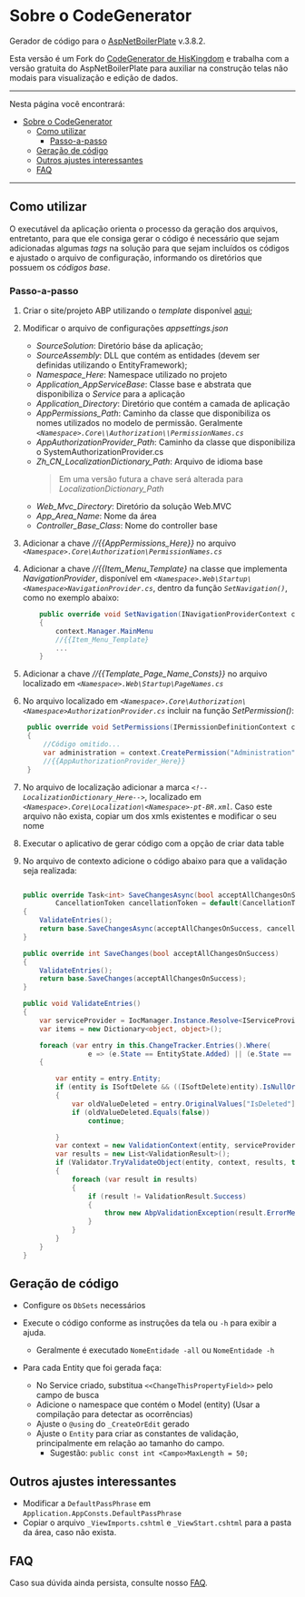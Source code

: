 # Sobre o CodeGenerator

Gerador de código para o [AspNetBoilerPlate](http://aspnetboilerplate.com) v.3.8.2.

Esta versão é um Fork do [CodeGenerator de HisKingdom](https://github.com/HisKingdom/CodeGenerator)  e trabalha com a versão gratuita do AspNetBoilerPlate para auxiliar na construção telas não modais para visualização e edição de dados.

-------

Nesta página você encontrará:

<!-- @import "[TOC]" {cmd="toc" depthFrom=2 depthTo=6 orderedList=false} -->

<!-- code_chunk_output -->

- [Sobre o CodeGenerator](#sobre-o-codegenerator)
	- [Como utilizar](#como-utilizar)
		- [Passo-a-passo](#passo-a-passo)
	- [Geração de código](#geração-de-código)
	- [Outros ajustes interessantes](#outros-ajustes-interessantes)
	- [FAQ](#faq)

<!-- /code_chunk_output -->

-------

## Como utilizar

O executável da aplicação orienta o processo da geração dos arquivos, entretanto, para que ele consiga gerar o código é necessário que sejam adicionadas algumas *tags* na solução para que sejam incluídos os códigos e ajustado o arquivo de configuração, informando os diretórios que possuem os *códigos base*.

### Passo-a-passo

1. Criar o site/projeto ABP utilizando o _template_ disponível [aqui](https://aspnetboilerplate.com/Templates);

2. Modificar o arquivo de configurações *appsettings.json*

   * *SourceSolution*: Diretório báse da aplicação;
   * *SourceAssembly*: DLL que contém as entidades (devem ser definidas utilizando o EntityFramework);  
   * *Namespace_Here*: Namespace utilizado no projeto
   * *Application_AppServiceBase*: Classe base e abstrata que disponibiliza o *Service* para a aplicação
   * *Application_Directory*: Diretório que contém a camada de aplicação
   * *AppPermissions_Path*: Caminho da classe que disponibiliza os nomes utilizados no modelo de permissão. Geralmente _``<Namespace>.Core\\Authorization\\PermissionNames.cs``_
   * *AppAuthorizationProvider_Path*: Caminho da classe que disponibiliza o SystemAuthorizationProvider.cs
   * *Zh_CN_LocalizationDictionary_Path*: Arquivo de idioma base
      > Em uma versão futura a chave será alterada para *LocalizationDictionary_Path*
   * *Web_Mvc_Directory*: Diretório da solução Web.MVC
   * *App_Area_Name*: Nome da área
   * *Controller_Base_Class*: Nome do controller base

3. Adicionar a chave *//{{AppPermissions_Here}}* no arquivo _``<Namespace>.Core\Authorization\PermissionNames.cs``_

4. Adicionar a chave *//{{Item_Menu_Template}* na classe que implementa *NavigationProvider*, disponível em _``<Namespace>.Web\Startup\<Namespace>NavigationProvider.cs``_, dentro da função _``SetNavigation()``_, como no exemplo abaixo:

	```csharp
		public override void SetNavigation(INavigationProviderContext context)
        {
            context.Manager.MainMenu
			//{{Item_Menu_Template}
			...
		}	
	```
	
5. Adicionar a chave *//{{Template_Page_Name_Consts}}* no arquivo localizado em _``<Namespace>.Web\Startup\PageNames.cs``_
6. No arquivo localizado em _``<Namespace>.Core\Authorization\<Namespace>AuthorizationProvider.cs``_ incluir na função *SetPermission()*:

   ```csharp
	public override void SetPermissions(IPermissionDefinitionContext context)
	{
		//Código omitido...
		var administration = context.CreatePermission("Administration");
		//{{AppAuthorizationProvider_Here}}
	}
   ```

1. No arquivo de localização adicionar a marca _``<!--LocalizationDictionary_Here-->``_, localizado em _``<Namespace>.Core\Localization\<Namespace>-pt-BR.xml``_. Caso este arquivo não exista, copiar um dos xmls existentes e modificar o seu nome
 1. Executar o aplicativo de gerar código com a opção de criar data table
 2. No arquivo de contexto adicione o código abaixo para que a validação seja realizada:

    ```csharp

	public override Task<int> SaveChangesAsync(bool acceptAllChangesOnSuccess,
			CancellationToken cancellationToken = default(CancellationToken))
	{
		ValidateEntries();
		return base.SaveChangesAsync(acceptAllChangesOnSuccess, cancellationToken);
	}

	public override int SaveChanges(bool acceptAllChangesOnSuccess)
	{
		ValidateEntries();
		return base.SaveChanges(acceptAllChangesOnSuccess);
	}

	public void ValidateEntries()
	{
		var serviceProvider = IocManager.Instance.Resolve<IServiceProvider>();
		var items = new Dictionary<object, object>();

		foreach (var entry in this.ChangeTracker.Entries().Where(
					e => (e.State == EntityState.Added) || (e.State == EntityState.Modified)))
		{

			var entity = entry.Entity;
			if (entity is ISoftDelete && ((ISoftDelete)entity).IsNullOrDeleted())
			{
				var oldValueDeleted = entry.OriginalValues["IsDeleted"];
				if (oldValueDeleted.Equals(false))
					continue;

			}
			var context = new ValidationContext(entity, serviceProvider, items);
			var results = new List<ValidationResult>();
			if (Validator.TryValidateObject(entity, context, results, true) == false)
			{
				foreach (var result in results)
				{
					if (result != ValidationResult.Success)
					{
						throw new AbpValidationException(result.ErrorMessage);
					}
				}
			}
		}
	}
    ```

## Geração de código

* Configure os ``DbSets`` necessários
* Execute o código conforme as instruções da tela ou ``-h`` para exibir a ajuda.
  * Geralmente é executado ``NomeEntidade -all`` ou ``NomeEntidade -h``
* Para cada Entity que foi gerada faça:
  
  * No Service criado, substitua ``<<ChangeThisPropertyField>>`` pelo campo de busca
  * Adicione o namespace que contém o Model (entity) (Usar a compilação para detectar as ocorrências)
  * Ajuste o ``@using`` do ``_CreateOrEdit`` gerado
  * Ajuste o ``Entity`` para criar as constantes de validação, principalmente em relação ao tamanho do campo.
    * Sugestão: ``public const int <Campo>MaxLength = 50;``
  

## Outros ajustes interessantes

* Modificar a ``DefaultPassPhrase`` em ``Application.AppConsts.DefaultPassPhrase``
* Copiar o arquivo ``_ViewImports.cshtml`` e ``_ViewStart.cshtml`` para a pasta da área, caso não exista.

## FAQ

Caso sua dúvida ainda persista, consulte nosso [FAQ](faq.md).
